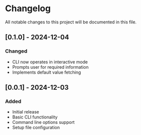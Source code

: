 # Changelog

All notable changes to this project will be documented in this file.

## [0.1.0] - 2024-12-04
### Changed
- CLI now operates in interactive mode
- Prompts user for required information
- Implements default value fetching

## [0.0.1] - 2024-12-03
### Added
- Initial release
- Basic CLI functionality
- Command line options support
- Setup file configuration
